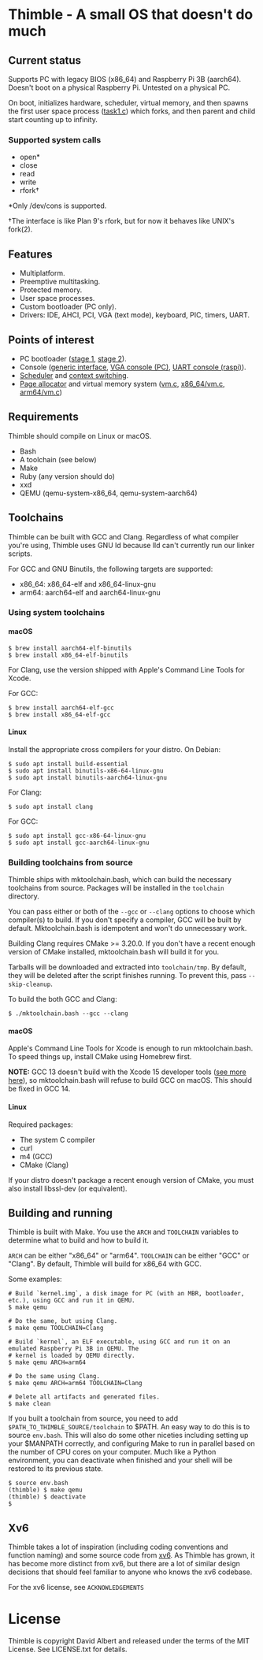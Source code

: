 # Thimble - A small OS that doesn't do much

## Current status

Supports PC with legacy BIOS (x86_64) and Raspberry Pi 3B (aarch64). Doesn't boot on a physical Raspberry Pi. Untested on a physical PC.

On boot, initializes hardware, scheduler, virtual memory, and then spawns the first user space process ([task1.c](/task1.c)) which forks, and then parent and child start counting up to infinity.

### Supported system calls

- open*
- close
- read
- write
- rfork†

*Only /dev/cons is supported.

†The interface is like Plan 9's rfork, but for now it behaves like UNIX's fork(2).

## Features

- Multiplatform.
- Preemptive multitasking.
- Protected memory.
- User space processes.
- Custom bootloader (PC only).
- Drivers: IDE, AHCI, PCI, VGA (text mode), keyboard, PIC, timers, UART.

## Points of interest

- PC bootloader ([stage 1](/x86_64/boot.S), [stage 2](/x86_64/stage2.c)).
- Console ([generic interface](/console.c), [VGA console (PC)](/x86_64/vgacons.c), [UART console (raspi)](/arm64/uart.c)).
- [Scheduler](/proc.c) and [context switching](/x86_64/swtch.S).
- [Page allocator](/kalloc.c) and virtual memory system ([vm.c](/vm.c), [x86_64/vm.c](/x86_64/vm.c), [arm64/vm.c](/arm64/vm.c))

## Requirements

Thimble should compile on Linux or macOS.

- Bash
- A toolchain (see below)
- Make
- Ruby (any version should do)
- xxd
- QEMU (qemu-system-x86_64, qemu-system-aarch64)

## Toolchains

Thimble can be built with GCC and Clang. Regardless of what compiler you're using, Thimble uses GNU ld because lld can't currently run our linker scripts.

For GCC and GNU Binutils, the following targets are supported:
- x86_64: x86_64-elf and x86_64-linux-gnu
- arm64: aarch64-elf and aarch64-linux-gnu

### Using system toolchains

#### macOS

```
$ brew install aarch64-elf-binutils
$ brew install x86_64-elf-binutils
```

For Clang, use the version shipped with Apple's Command Line Tools for Xcode.

For GCC:

```
$ brew install aarch64-elf-gcc
$ brew install x86_64-elf-gcc
```

#### Linux

Install the appropriate cross compilers for your distro. On Debian:

```
$ sudo apt install build-essential
$ sudo apt install binutils-x86-64-linux-gnu
$ sudo apt install binutils-aarch64-linux-gnu
```

For Clang:

```
$ sudo apt install clang
```

For GCC:

```
$ sudo apt install gcc-x86-64-linux-gnu
$ sudo apt install gcc-aarch64-linux-gnu
```

### Building toolchains from source

Thimble ships with mktoolchain.bash, which can build the necessary toolchains from source. Packages will be installed in the `toolchain` directory.

You can pass either or both of the `--gcc` or `--clang` options to choose which compiler(s) to build. If you don't specify a compiler, GCC will be built by default. Mktoolchain.bash is idempotent and won't do unnecessary work.

Building Clang requires CMake >= 3.20.0. If you don't have a recent enough version of CMake installed, mktoolchain.bash will build it for you.

Tarballs will be downloaded and extracted into `toolchain/tmp`. By default, they will be deleted after the script finishes running. To prevent this, pass `--skip-cleanup`.

To build the both GCC and Clang:

```
$ ./mktoolchain.bash --gcc --clang
```

#### macOS

Apple's Command Line Tools for Xcode is enough to run mktoolchain.bash. To speed things up, install CMake using Homebrew first.

**NOTE:** GCC 13 doesn't build with the Xcode 15 developer tools ([see more here](https://gcc.gnu.org/bugzilla/show_bug.cgi?id=111632)), so mktoolchain.bash will refuse to build GCC on macOS. This should be fixed in GCC 14.

#### Linux

Required packages:

- The system C compiler
- curl
- m4 (GCC)
- CMake (Clang)

If your distro doesn't package a recent enough version of CMake, you must also install libssl-dev (or equivalent).

## Building and running

Thimble is built with Make. You use the `ARCH` and `TOOLCHAIN` variables to determine what to build and how to build it.

`ARCH` can be either "x86_64" or "arm64". `TOOLCHAIN` can be either "GCC" or "Clang". By default, Thimble will build for x86_64 with GCC.

Some examples:

```
# Build `kernel.img`, a disk image for PC (with an MBR, bootloader, etc.), using GCC and run it in QEMU.
$ make qemu

# Do the same, but using Clang.
$ make qemu TOOLCHAIN=Clang

# Build `kernel`, an ELF executable, using GCC and run it on an emulated Raspberry Pi 3B in QEMU. The
# kernel is loaded by QEMU directly.
$ make qemu ARCH=arm64

# Do the same using Clang.
$ make qemu ARCH=arm64 TOOLCHAIN=Clang

# Delete all artifacts and generated files.
$ make clean
```

If you built a toolchain from source, you need to add `$PATH_TO_THIMBLE_SOURCE/toolchain` to $PATH. An easy way to do this is to source `env.bash`. This will also do some other niceties including setting up your $MANPATH correctly, and configuring Make to run in parallel based on the number of CPU cores on your computer. Much like a Python environment, you can deactivate when finished and your shell will be restored to its previous state.

```
$ source env.bash
(thimble) $ make qemu
(thimble) $ deactivate
$
```

## Xv6

Thimble takes a lot of inspiration (including coding conventions and function naming) and some source code from [xv6](https://pdos.csail.mit.edu/6.828/2016/xv6.html). As Thimble has grown, it has become more distinct from xv6, but there are a lot of similar design decisions that should feel familiar to anyone who knows the xv6 codebase.

For the xv6 license, see `ACKNOWLEDGEMENTS`

# License

Thimble is copyright David Albert and released under the terms of the MIT License. See LICENSE.txt for details.

